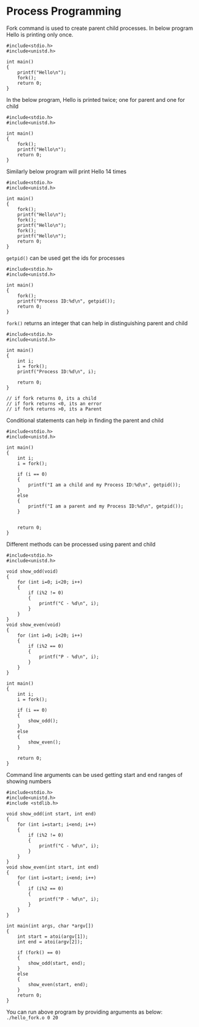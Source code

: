 # Process Programming

Fork command is used to create parent child processes. In below program Hello is printing only once.
```
#include<stdio.h>
#include<unistd.h>

int main()
{
	printf("Hello\n");
	fork();
	return 0;
}
```

In the below program, Hello is printed twice; one for parent and one for child
```
#include<stdio.h>
#include<unistd.h>

int main()
{
	fork();
	printf("Hello\n");
	return 0;
}
```

Similarly below program will print Hello 14 times
```
#include<stdio.h>
#include<unistd.h>

int main()
{
	fork();
	printf("Hello\n");
	fork();
	printf("Hello\n");
	fork();
	printf("Hello\n");
	return 0;
}
```
`getpid()` can be used get the ids for processes

```
#include<stdio.h>
#include<unistd.h>

int main()
{
	fork();
	printf("Process ID:%d\n", getpid());
	return 0;
}
```

`fork()` returns an integer that can help in distinguishing parent and child
```
#include<stdio.h>
#include<unistd.h>

int main()
{
	int i;
	i = fork();
	printf("Process ID:%d\n", i);

	return 0;
}

// if fork returns 0, its a child
// if fork returns <0, its an error
// if fork returns >0, its a Parent
```

Conditional statements can help in finding the parent and child
```
#include<stdio.h>
#include<unistd.h>

int main()
{
	int i;
	i = fork();

	if (i == 0)
	{
		printf("I am a child and my Process ID:%d\n", getpid());
	}
	else
	{
		printf("I am a parent and my Process ID:%d\n", getpid());
	}
	

	return 0;
}
```

Different methods can be processed using parent and child
```
#include<stdio.h>
#include<unistd.h>

void show_odd(void)
{
	for (int i=0; i<20; i++)
	{
		if (i%2 != 0)
		{
			printf("C - %d\n", i);
		}
	}
}
void show_even(void)
{
	for (int i=0; i<20; i++)
	{
		if (i%2 == 0)
		{
			printf("P - %d\n", i);
		}
	}
}

int main()
{
	int i;
	i = fork();

	if (i == 0)
	{
		show_odd();
	}
	else
	{
		show_even();
	}

	return 0;
}
```

Command line arguments can be used getting start and end ranges of showing numbers
```
#include<stdio.h>
#include<unistd.h>
#include <stdlib.h>

void show_odd(int start, int end)
{
	for (int i=start; i<end; i++)
	{
		if (i%2 != 0)
		{
			printf("C - %d\n", i);
		}
	}
}
void show_even(int start, int end)
{
	for (int i=start; i<end; i++)
	{
		if (i%2 == 0)
		{
			printf("P - %d\n", i);
		}
	}
}

int main(int args, char *argv[])
{
	int start = atoi(argv[1]);
	int end = atoi(argv[2]);

	if (fork() == 0)
	{
		show_odd(start, end);
	}
	else
	{
		show_even(start, end);
	}
	return 0;
}
```

You can run above program by providing arguments as below:
```./hello_fork.o 0 20```
